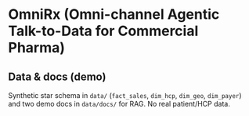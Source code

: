 # OmniRx (Omni-channel Agentic Talk-to-Data for Commercial Pharma)

## Data & docs (demo)
Synthetic star schema in `data/` (`fact_sales`, `dim_hcp`, `dim_geo`, `dim_payer`) and two demo docs in `data/docs/` for RAG. No real patient/HCP data.
